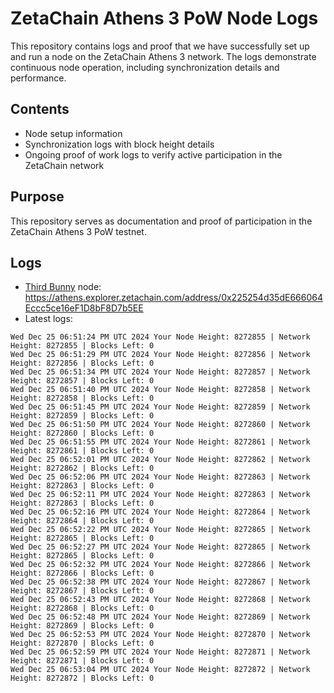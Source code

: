 # ZetaChain Athens 3 PoW Node Logs
This repository contains logs and proof that we have successfully set up and run a node on the ZetaChain Athens 3 network. The logs demonstrate continuous node operation, including synchronization details and performance.

## Contents
- Node setup information
- Synchronization logs with block height details
- Ongoing proof of work logs to verify active participation in the ZetaChain network

## Purpose
This repository serves as documentation and proof of participation in the ZetaChain Athens 3 PoW testnet.

## Logs

- [Third Bunny](https://thirdbunny.xyz/) node: https://athens.explorer.zetachain.com/address/0x225254d35dE666064Eccc5ce16eF1D8bF8D7b5EE
- Latest logs:
```
Wed Dec 25 06:51:24 PM UTC 2024 Your Node Height: 8272855 | Network Height: 8272855 | Blocks Left: 0
Wed Dec 25 06:51:29 PM UTC 2024 Your Node Height: 8272856 | Network Height: 8272856 | Blocks Left: 0
Wed Dec 25 06:51:34 PM UTC 2024 Your Node Height: 8272857 | Network Height: 8272857 | Blocks Left: 0
Wed Dec 25 06:51:40 PM UTC 2024 Your Node Height: 8272858 | Network Height: 8272858 | Blocks Left: 0
Wed Dec 25 06:51:45 PM UTC 2024 Your Node Height: 8272859 | Network Height: 8272859 | Blocks Left: 0
Wed Dec 25 06:51:50 PM UTC 2024 Your Node Height: 8272860 | Network Height: 8272860 | Blocks Left: 0
Wed Dec 25 06:51:55 PM UTC 2024 Your Node Height: 8272861 | Network Height: 8272861 | Blocks Left: 0
Wed Dec 25 06:52:01 PM UTC 2024 Your Node Height: 8272862 | Network Height: 8272862 | Blocks Left: 0
Wed Dec 25 06:52:06 PM UTC 2024 Your Node Height: 8272863 | Network Height: 8272863 | Blocks Left: 0
Wed Dec 25 06:52:11 PM UTC 2024 Your Node Height: 8272863 | Network Height: 8272863 | Blocks Left: 0
Wed Dec 25 06:52:16 PM UTC 2024 Your Node Height: 8272864 | Network Height: 8272864 | Blocks Left: 0
Wed Dec 25 06:52:22 PM UTC 2024 Your Node Height: 8272865 | Network Height: 8272865 | Blocks Left: 0
Wed Dec 25 06:52:27 PM UTC 2024 Your Node Height: 8272865 | Network Height: 8272865 | Blocks Left: 0
Wed Dec 25 06:52:32 PM UTC 2024 Your Node Height: 8272866 | Network Height: 8272866 | Blocks Left: 0
Wed Dec 25 06:52:38 PM UTC 2024 Your Node Height: 8272867 | Network Height: 8272867 | Blocks Left: 0
Wed Dec 25 06:52:43 PM UTC 2024 Your Node Height: 8272868 | Network Height: 8272868 | Blocks Left: 0
Wed Dec 25 06:52:48 PM UTC 2024 Your Node Height: 8272869 | Network Height: 8272869 | Blocks Left: 0
Wed Dec 25 06:52:53 PM UTC 2024 Your Node Height: 8272870 | Network Height: 8272870 | Blocks Left: 0
Wed Dec 25 06:52:59 PM UTC 2024 Your Node Height: 8272871 | Network Height: 8272871 | Blocks Left: 0
Wed Dec 25 06:53:04 PM UTC 2024 Your Node Height: 8272872 | Network Height: 8272872 | Blocks Left: 0
```
